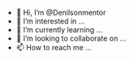 - 👋 Hi, I’m @Denilsonmentor
- 👀 I’m interested in ...
- 🌱 I’m currently learning ...
- 💞️ I’m looking to collaborate on ...
- 📫 How to reach me ...

<!---
Denilsonmentor/Denilsonmentor is a ✨ special ✨ repository because its `README.md` (this file) appears on your GitHub profile.
You can click the Preview link to take a look at your changes.
--->
